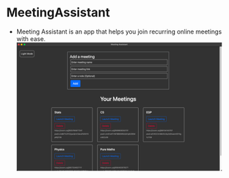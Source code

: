 # MeetingAssistant

- Meeting Assistant is an app that helps you join recurring online meetings with ease.
![MeetingAssistantScreenshot](https://github.com/virejdasani/MeetingAssistant/blob/master/Assets/meetingAssistantSC.png?raw=true)
